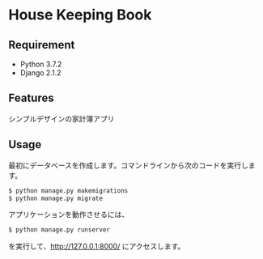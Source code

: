 # House Keeping Book

## Requirement

- Python 3.7.2
- Django 2.1.2

## Features

シンプルデザインの家計簿アプリ

## Usage

最初にデータベースを作成します。コマンドラインから次のコードを実行します。

```bash
$ python manage.py makemigrations
$ python manage.py migrate
```

アプリケーションを動作させるには、

```bash
$ python manage.py runserver
```

を実行して、http://127.0.0.1:8000/ にアクセスします。
